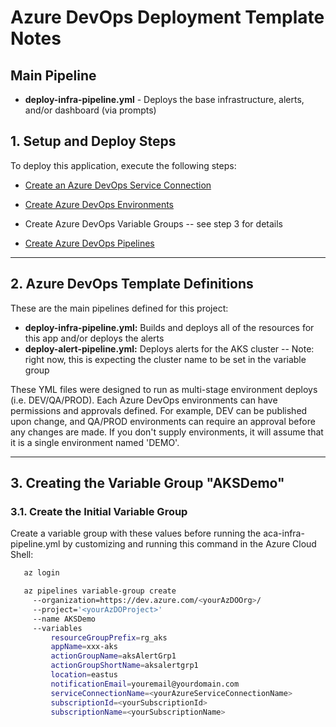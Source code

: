 # Azure DevOps Deployment Template Notes

## Main Pipeline

- **deploy-infra-pipeline.yml** - Deploys the base infrastructure, alerts, and/or dashboard (via prompts)
<!-- - **deploy-container-registry-pipeline.yml** - Deploys the container registry -->
<!-- - **deploy-kube-pipeline.yml** - Deploys the AKS cluster -->

## 1. Setup and Deploy Steps

To deploy this application, execute the following steps:

- [Create an Azure DevOps Service Connection](https://docs.luppes.com/CreateServiceConnections/)

- [Create Azure DevOps Environments](https://docs.luppes.com/CreateDevOpsEnvironments/)

- Create Azure DevOps Variable Groups -- see step 3 for details

- [Create Azure DevOps Pipelines](https://docs.luppes.com/CreateNewPipeline/)

<!-- - Run the aca-infra-pipeline.yml pipeline to deploy the base Azure Resources to an Azure subscription.

- Create a Docker Service Connection in the Project Settings

- Add the Docker Service Connection and ACR User/Password to the Variable Group

- Run the aca-deploy-apps-pipeline.yml pipeline to build and deploy the applications to the ACA. -->

---

## 2. Azure DevOps Template Definitions

These are the main pipelines defined for this project:

- **deploy-infra-pipeline.yml:** Builds and deploys all of the resources for this app and/or deploys the alerts
- **deploy-alert-pipeline.yml:** Deploys alerts for the AKS cluster -- Note: right now, this is expecting the cluster name to be set in the variable group
<!-- - **deploy-container-registry-pipeline.yml:** Deploys the main-infra.bicep template and creates all of the Azure resources
 -->
<!-- - **deploy-kube-pipeline.yml:** Deploys the main-infra.bicep template and creates all of the Azure resources -->

These YML files were designed to run as multi-stage environment deploys (i.e. DEV/QA/PROD). Each Azure DevOps environments can have permissions and approvals defined. For example, DEV can be published upon change, and QA/PROD environments can require an approval before any changes are made. If you don't supply environments, it will assume that it is a single environment named 'DEMO'.

---

## 3. Creating the Variable Group "AKSDemo"

### 3.1. Create the Initial Variable Group

Create a variable group with these values before running the aca-infra-pipeline.yml by customizing and running this command in the Azure Cloud Shell:

``` bash
   az login

   az pipelines variable-group create 
     --organization=https://dev.azure.com/<yourAzDOOrg>/ 
     --project='<yourAzDOProject>' 
     --name AKSDemo 
     --variables 
         resourceGroupPrefix=rg_aks
         appName=xxx-aks
         actionGroupName=aksAlertGrp1
         actionGroupShortName=aksalertgrp1
         location=eastus
         notificationEmail=youremail@yourdomain.com
         serviceConnectionName=<yourAzureServiceConnectionName>
         subscriptionId=<yourSubscriptionId>
         subscriptionName=<yourSubscriptionName>
```

<!-- ### 3.2. Create Docker Service Connection

AFTER creating the Azure Container Registry, go into the Project Settings and create a Docker Service Connection that will allow pipelines to connect to the Container Registry.

![Create Docker Service Connection](DockerServiceConnection.png)
 
### 3.3. Update the Variable Group

After creating the Docker Service Connection, add these four variables in the variable group.  

Find the acrAdminUserName and acrAdminPassword by navigating to the Container Registry in the portal, going to the Access keys tab, and (if the Admin User option is enabled) the password should be visible on that page.

Make these entries in the Variable Group:

``` bash
  dockerRegistryConnectionName=<nameOfTheDockerServiceConnection>
  acrName=<containerRegistryName>
  acrAdminUserName=<fromContainerRegistryPage>
  acrAdminPassword=<fromContainerRegistryPage>
```
-->